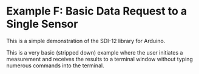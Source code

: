 # Example F: Basic Data Request to a Single Sensor<!-- {#example_f_page} -->

This is a simple demonstration of the SDI-12 library for Arduino.

This is a very basic (stripped down) example where the user initiates a measurement and receives the results to a terminal window without typing numerous commands into the terminal.

[//]: # ( @section f_basic_data_request_pio PlatformIO Configuration )

[//]: # ( @include{lineno} f_basic_data_request/platformio.ini )

[//]: # ( @section f_basic_data_request_code The Complete Example )

[//]: # ( @include{lineno} f_basic_data_request/f_basic_data_request.ino )
